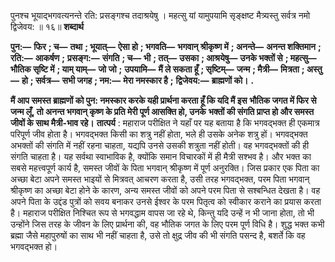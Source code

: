  

पुनश्च भूयाद्भगवत्यनन्ते रति: प्रसङ्गश्च तदाश्रयेषु । महत्सु यां यामुपयामि सृङ्क्षष्ट मैत्र्यस्तु सर्वत्र नमो द्विजेवय: ॥ १६॥ **शब्दार्थ** 

**पुन:—** **फिर** **; च—** **तथा** **; भूयात्—** **ऐसा हो** **; भगवति—** **भगवान् श्रीकृष्ण में** **; अनन्ते—** **अनन्त शक्तिमान** **; रति:—** **आकर्षण** **;** **प्रसङ्ग:—** **संगति** **; च—** **भी** **; तत्—** **उसका** **; आश्रयेषु—** **उनके भक्तों से** **; महत्सु—** **भौतिक सृष्टि में** **; याम् याम्—** **जो जो** **;** **उपयामि—** **मैं ले सकता हूँ** **; सृष्टिम्—** **जन्म** **; मैत्री—** **मित्रता** **; अस्तु—** **हो** **; सर्वत्र—** **सभी जगह** **; नम:—** **मेरा नमस्कार है** **;** **द्विजेवय:—** **ब्राह्मणों को।** **.** 

**मैं आप समस्त ब्राह्मणों को पुन: नमस्कार करके यही प्रार्थना करता हूँ कि यदि मैं इस** **भौतिक जगत में फिर से जन्म लूँ, तो अनन्त भगवान् कृष्ण के प्रति मेरी पूर्ण आसक्ति हो, उनके** **भक्तों की संगति प्राप्त हो और समस्त जीवों के साथ मैत्री-भाव रहे।** **तात्पर्य** : महाराज परीक्षित ने यहाँ पर यह बताया है कि भगवद्भक्त ही एकमात्र परिपूर्ण जीव होता है। भगवद्भक्त किसी का शत्रु नहीं होता, भले ही उसके अनेक शत्रु हों। भगवद्भक्त अभक्तों की संगति में नहीं रहना चाहता, यद्यपि उनसे उसकी शत्रुता नहीं होती। वह भगवद्भक्तों की ही संगति चाहता है। यह सर्वथा स्वाभाविक है, क्योंकि समान विचारकों में ही मैत्री सश्भव है। और भक्त का सबसे महत्त्वपूर्ण कार्य है, समस्त जीवों के पिता भगवान् श्रीकृष्ण में पूर्ण अनुरक्ति। जिस प्रकार एक पिता का अच्छा बेटा अपने समस्त भाइयों से मित्रवत् आचरण करता है, उसी तरह भगवद्भक्त, परम पिता भगवान् श्रीकृष्ण का अच्छा बेटा होने के कारण, अन्य समस्त जीवों को अपने परम पिता से सश्बन्धित देखता है। वह अपने पिता के उद्दंड पुत्रों को सवय बनाकर उनसे ईश्वर के परम पितृत्व को स्वीकार कराने का प्रयास करता है। महाराज परीक्षित निश्चित रूप से भगवद्धाम वापस जा रहे थे, किन्तु यदि उन्हें न भी जाना होता, तो भी उन्होंने जिस तरह के जीवन के लिए प्रार्थना की, वह भौतिक जगत के लिए परम पूर्ण विधि है। शुद्ध भक्त कभी ब्रह्मा जैसे महापुरुषों का साथ भी नहीं चाहता है, उसे तो क्षुद्र जीव की भी संगति पसन्द है, बशर्ते कि वह भगवद्भक्त हो। 